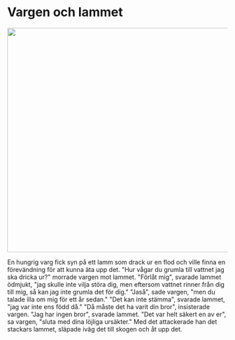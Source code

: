 # Vargen och lammet

<img src="img/avif/05.png" width="512">

En hungrig varg fick syn på ett lamm som drack ur en flod och ville finna en förevändning för att kunna äta upp det. "Hur vågar du grumla till vattnet jag ska dricka ur?" morrade vargen mot lammet. "Förlåt mig", svarade lammet ödmjukt, "jag skulle inte vilja störa dig, men eftersom vattnet rinner från dig till mig, så kan jag inte grumla det för dig." "Jaså", sade vargen, "men du talade illa om mig för ett år sedan." "Det kan inte stämma", svarade lammet, "jag var inte ens född då." "Då måste det ha varit din bror", insisterade vargen. "Jag har ingen bror", svarade lammet. "Det var helt säkert en av er", sa vargen, "sluta med dina löjliga ursäkter." Med det attackerade han det stackars lammet, släpade iväg det till skogen och åt upp det.